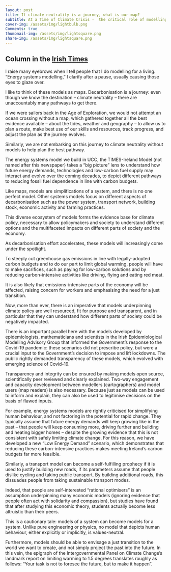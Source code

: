 ```yaml
---
layout: post
title: If climate neutrality is a journey, what is our map?
subtitle: At a Time of Climate Crisis -  the critical role of modelling in climate policymaking
cover-img: /assets/img/lightbulb.png
Comments: true
thumbnail-img: /assets/img/lightsquare.png
share-img: /assets/img/lightsquare.png
---
```


## Column in the [Irish Times](https://www.irishtimes.com/environment/2022/06/02/if-climate-neutrality-is-a-journey-what-is-our-map/)

I raise many eyebrows when I tell people that I do modelling for a living. “Energy systems modelling,” I clarify after a pause, usually causing those eyes to glaze over.

I like to think of these models as maps. Decarbonisation is a journey: even though we know the destination – climate neutrality – there are unaccountably many pathways to get there.

If we were sailors back in the Age of Exploration, we would not attempt an ocean crossing without a map, which gathered together all the best evidence available – about the tides, weather and geography – to allow us to plan a route, make best use of our skills and resources, track progress, and adjust the plan as the journey evolves.

Similarly, we are not embarking on this journey to climate neutrality without models to help plan the best pathway.

The energy systems model we build in UCC, the TIMES-Ireland Model (not named after this newspaper) takes a “big picture” lens to understand how future energy demands, technologies and low-carbon fuel supply may interact and evolve over the coming decades, to depict different pathways to reducing fossil fuel dependence in line with carbon budgets.

Like maps, models are simplifications of a system, and there is no one perfect model. Other systems models focus on different aspects of decarbonisation such as the power system, transport network, building stock, economic activity and farming practices.

This diverse ecosystem of models forms the evidence base for climate policy, necessary to allow policymakers and society to understand different options and the multifaceted impacts on different parts of society and the economy.

As decarbonisation effort accelerates, these models will increasingly come under the spotlight.

To steeply cut greenhouse gas emissions in line with legally-adopted carbon budgets and to do our part to limit global warming, people will have to make sacrifices, such as paying for low-carbon solutions and by reducing carbon-intensive activities like driving, flying and eating red meat.

It is also likely that emissions-intensive parts of the economy will be affected, raising concern for workers and emphasising the need for a just transition.

Now, more than ever, there is an imperative that models underpinning climate policy are well resourced, fit for purpose and transparent, and in particular that they can understand how different parts of society could be negatively impacted.

There is an important parallel here with the models developed by epidemiologists, mathematicians and scientists in the Irish Epidemiological Modelling Advisory Group that informed the Government’s response to the Covid-19 pandemic: these scenarios did not prescribe policy, but were a crucial input to the Government’s decision to impose and lift lockdowns. The public rightly demanded transparency of these models, which evolved with emerging science of Covid-19.

Transparency and integrity can be ensured by making models open source, scientifically peer reviewed and clearly explained. Two-way engagement and capacity development between modellers (cartographers) and model users (map readers) is also necessary. Because just as models can be used to inform and explain, they can also be used to legitimise decisions on the basis of flawed inputs.

For example, energy systems models are rightly criticised for simplifying human behaviour, and not factoring in the potential for rapid change. They typically assume that future energy demands will keep growing like in the past – that people will keep consuming more, driving further and building and heating bigger homes – despite the growing evidence that this is not consistent with safely limiting climate change. For this reason, we have developed a new “Low Energy Demand” scenario, which demonstrates that reducing these carbon-intensive practices makes meeting Ireland’s carbon budgets far more feasible.

Similarly, a transport model can become a self-fulfilling prophecy if it is used to justify building new roads, if its parameters assume that people dislike cycling and taking public transport. By building additional roads, this dissuades people from taking sustainable transport modes.

Indeed, that people are self-interested “rational optimisers” is an assumption underpinning many economic models (ignoring evidence that people often act with solidarity and compassion), but studies have found that after studying this economic theory, students actually become less altruistic than their peers.

This is a cautionary tale: models of a system can become models for a system. Unlike pure engineering or physics, no model that depicts human behaviour, either explicitly or implicitly, is values-neutral.

Furthermore, models should be able to envisage a just transition to the world we want to create, and not simply project the past into the future. In this vein, the epigraph of the Intergovernmental Panel on Climate Change’s landmark report on limiting warming to 1.5 degrees translates roughly as follows: “Your task is not to foresee the future, but to make it happen”.
